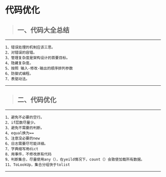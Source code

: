 # 代码优化

>## 一、代码大全总结

---

	1、错误处理的机制应该三思。
	2、对错误的容错。
	3、管理复杂度是架构设计的首要目标。
	4、隐藏复杂度。
	5、按照 输入-修改-输出的顺序排列参数
	6、防御式编程。
	7、表驱动法。

---

>## 二、代码优化

---

	1、避免不必要的空行。
	2、if层数尽量少。
	3、避免不需要的判断。
	4、equal换为==
	5、注意没必要的new
	6、日志需要尽可能详细。
	7、字典缩写用dict
	8、用事件，不修改原有代码
	9、判断集合，尽量使用any（），在yeild情况下，count（）会致使加载所有数据。
	11、ToLookUp，集合分组快于tolist

---